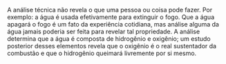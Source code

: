 ﻿A análise técnica não revela o que uma pessoa ou coisa pode fazer. Por exemplo: a água é usada efetivamente para extinguir o fogo. Que a água apagará o fogo é um fato da experiência cotidiana, mas análise alguma da água jamais poderia ser feita para revelar tal propriedade. A análise determina que a água é composta de hidrogênio e oxigênio; um estudo posterior desses elementos revela que o oxigênio é o real sustentador da combustão e que o hidrogênio queimará livremente por si mesmo.